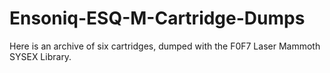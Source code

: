 # Ensoniq-ESQ-M-Cartridge-Dumps
Here is an archive of six cartridges, dumped with the F0F7 Laser Mammoth SYSEX Library.
